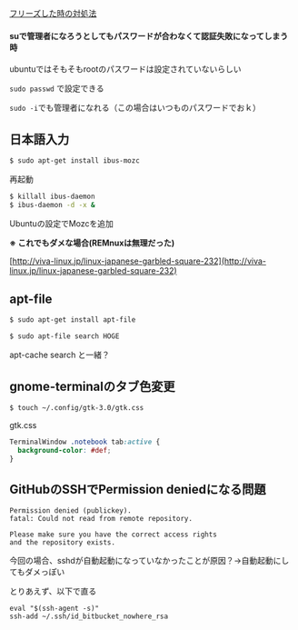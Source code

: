 [フリーズした時の対処法](http://hatekun33.hatenablog.com/entry/2014/07/27/023109)


#### suで管理者になろうとしてもパスワードが合わなくて認証失敗になってしまう時

ubuntuではそもそもrootのパスワードは設定されていないらしい

`sudo passwd` で設定できる

`sudo -i`でも管理者になれる（この場合はいつものパスワードでおｋ）

## 日本語入力
```sh
$ sudo apt-get install ibus-mozc
```

再起動

```sh
$ killall ibus-daemon
$ ibus-daemon -d -x &
```

Ubuntuの設定でMozcを追加

<b>※ これでもダメな場合(REMnuxは無理だった)</b>

[http://viva-linux.jp/linux-japanese-garbled-square-232](http://viva-linux.jp/linux-japanese-garbled-square-232)

## apt-file
```sh
$ sudo apt-get install apt-file
```

```sh
$ sudo apt-file search HOGE
```

apt-cache search と一緒？

## gnome-terminalのタブ色変更
```sh
$ touch ~/.config/gtk-3.0/gtk.css
```

gtk.css
```css
TerminalWindow .notebook tab:active {
  background-color: #def;
}
```

## GitHubのSSHでPermission deniedになる問題
```
Permission denied (publickey).
fatal: Could not read from remote repository.

Please make sure you have the correct access rights
and the repository exists.
```

今回の場合、sshdが自動起動になっていなかったことが原因？→自動起動にしてもダメっぽい

とりあえず、以下で直る

```
eval "$(ssh-agent -s)"
ssh-add ~/.ssh/id_bitbucket_nowhere_rsa
```
